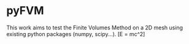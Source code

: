 # pyFVM
This work aims to test the Finite Volumes Method on a 2D mesh using existing python packages (numpy, scipy...).
\[E = mc^2\]

